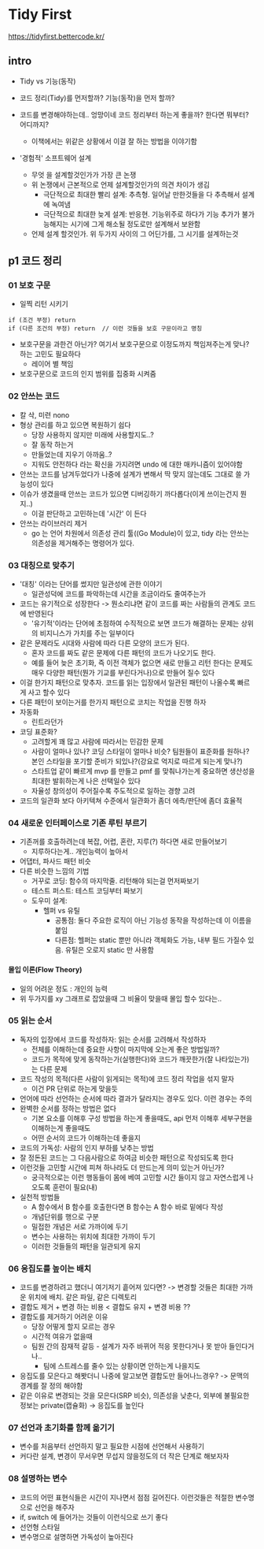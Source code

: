 # Tidy First

https://tidyfirst.bettercode.kr/

## intro
- Tidy vs 기능(동작)
- 코드 정리(Tidy)를 먼저할까? 기능(동작)을 먼저 할까?
- 코드를 변경해야하는데.. 엉망이네 코드 정리부터 하는게 좋을까? 한다면 뭐부터? 어디까지?
  - 이책에서는 위같은 상황에서 이걸 잘 하는 방법을 이야기함

- '경험적' 소프트웨어 설계
  - 무엇 을 설계할것인가가 가장 큰 논쟁
  - 위 논쟁에서 근본적으로 언제 설계할것인가의 의견 차이가 생김
    - 극단적으로 최대한 빨리 설계: 추측형. 일어날 만한것들을 다 추측해서 설계에 녹여냄
    - 극단적으로 최대한 늦게 설계: 반응현. 기능위주로 하다가 기능 추가가 불가능해지는 시기에 그게 해소될 정도로만 설계해서 보완함
  - 언제 설계 할것인가. 위 두가지 사이의 그 어딘가를, 그 시기를 설계하는것

## p1 코드 정리

### 01 보호 구문
- 일찍 리턴 시키기
```
if (조건 부정) return
if (다른 조건의 부정) return  // 이런 것들을 보호 구문이라고 명칭
```
- 보호구문을 과한건 아닌가? 여기서 보호구문으로 이정도까지 책임져주는게 맞나? 하는 고민도 필요하다
  - 레이어 별 책임
- 보호구문으로 코드의 인지 범위를 집중화 시켜줌

### 02 안쓰는 코드
- 칼 삭, 미련 nono
- 형상 관리를 하고 있으면 복원하기 쉽다
  - 당장 사용하지 않지만 미래에 사용할지도..?
  - 잘 동작 하는거
  - 만들었는데 지우기 아까움..?
  - 지워도 안전하다 라는 확신을 가지려면 undo 에 대한 매카니즘이 있어야함
- 안쓰는 코드를 남겨두었다가 나중에 설계가 변해서 딱 맞지 않는데도 그대로 쓸 가능성이 있다
- 이슈가 생겼을때 안쓰는 코드가 있으면 디버깅하기 까다롭다(이게 쓰이는건지 뭔지..)
  - 이걸 판단하고 고민하는데 '시간' 이 든다
- 안쓰는 라이브러리 제거
  - go 는 언어 차원에서 의존성 관리 툴((Go Module)이 있고, tidy 라는 안쓰는 의존성을 제거해주는 명령어가 있다.

### 03 대칭으로 맞추기
- '대칭' 이라는 단어를 썼지만 일관성에 관한 이야기
  - 일관성덕에 코드를 파악하는데 시간을 조금이라도 줄여주는가
- 코드는 유기적으로 성장한다 -> 뭔소리냐면 같이 코드를 짜는 사람들의 관계도 코드에 반영된다
  - '유기적'이라는 단어에 초점하여 수직적으로 보면 코드가 해결하는 문제는 상위의 비지니스가 가치를 주는 일부이다
- 같은 문제라도 시대와 사람에 따라 다른 모양의 코드가 된다.
  - 혼자 코드를 짜도 같은 문제에 다른 패턴의 코드가 나오기도 한다.
  - 예를 들어 늦은 초기화, 즉 이전 객체가 없으면 새로 만들고 리턴 한다는 문제도 매우 다양한 패턴(뭔가 기교를 부린다거나)으로 만들어 질수 있다
- 이걸 한가지 패턴으로 맞추자. 코드를 읽는 입장에서 일관된 패턴이 나올수록 빠르게 사고 할수 있다
- 다른 패턴이 보이는거를 한가지 패턴으로 코치는 작업을 진행 하자
- 자동화
  - 린트라던가
- 코딩 표준화?
  - 고려할게 꽤 많고 사람에 따라서는 민감한 문제
  - 사람이 얼마나 있나? 코딩 스타일이 얼마나 비슷? 팀원들이 표준화를 원하나? 본인 스타일을 포기할 준비가 되있나?(강요로 억지로 따르게 되는게 맞나?)
  - 스타트업 같이 빠르게 mvp 를 만들고 pmf 를 맞춰나가는게 중요하면 생산성을 최대한 발휘하는게 나은 선택일수 있다
  - 자율성 창의성이 주어질수록 주도적으로 일하는 경향 고려
- 코드의 일관화 보다 아키텍쳐 수준에서 일관화가 좀더 에측/판단에 좀더 효율적

### 04 새로운 인터페이스로 기존 루틴 부르기
- 기존꺼를 호출하려는데 복잡, 어렵, 혼란, 지루(?) 하다면 새로 만들어보기
  - 지루하다는게.. 개인능력이 높아서 
- 어댑터, 파사드 패턴 비슷
- 다른 비슷한 느낌의 기법
  - 거꾸로 코딩: 함수의 마지막줄. 리턴해야 되는걸 먼저짜보기
  - 테스트 퍼스트: 테스트 코딩부터 짜보기
  - 도우미 설계: 
    - 헬퍼 vs 유틸
      - 공통점: 둘다 주요한 로직이 아닌 기능성 동작을 작성하는데 이 이름을 붙임
      - 다른점: 헬퍼는 static 뿐만 아니라 객체화도 가능, 내부 필드 가질수 있음. 유틸은 오로지 static 만 사용함

#### 몰입 이론(Flow Theory)
- 일의 어려운 정도 : 개인의 능력
- 위 두가지를 xy 그래프로 잡았을때 그 비율이 맞을때 몰입 할수 있다는..

### 05 읽는 순서
- 독자의 입장에서 코드를 작성하자: 읽는 순서를 고려해서 작성하자
  - 전체를 이해하는데 중요한 사항이 마지막에 오는게 좋은 방법일까?
  - 코드가 목적에 맞게 동작하는가(실행한다)와 코드가 깨끗한가(잘 나타있는가) 는 다른 문제
- 코드 작성의 목적(다른 사람이 읽게되는 목적)에 코드 정리 작업을 섞지 말자
  - 이건 PR 단위로 하는게 맞을듯
- 언어에 따라 선언하는 순서에 따라 결과가 달라지는 경우도 있다. 이런 경우는 주의
- 완벽한 순서를 정하는 방법은 없다
  - 기본 요소를 이해후 구성 방법을 하는게 좋을때도, api 먼저 이해후 세부구현을 이해하는게 좋을때도
  - 어떤 순서의 코드가 이해하는데 좋을지 
- 코드의 가독성: 사람의 인지 부하를 낮추는 방법
- 잘 정돈된 코드는 그 다음사람으로 하여금 비슷한 패턴으로 작성되도록 한다
- 이런것들 고민할 시간에 피쳐 하나라도 더 만드는게 의미 있는거 아닌가?
  - 궁극적으로는 이런 행동들이 몸에 베여 고민할 시간 들이지 않고 자연스럽게 나오도록 훈련이 필요(내)
- 실천적 방법들
  - A 함수에서 B 함수를 호출한다면 B 함수는 A 함수 바로 밑에다 작성
  - 개념단위를 행으로 구분
  - 밀접한 개념은 서로 가까이에 두기
  - 변수는 사용하는 위치에 최대한 가까이 두기
  - 이러한 것들들의 패턴을 일관되게 유지

### 06 응집도를 높이는 배치
- 코드를 변경하려고 했더니 여기저기 흩어져 있다면? -> 변경할 것들은 최대한 가까운 위치에 배치. 같은 파일, 같은 디렉토리
- 결합도 제거 + 변경 하는 비용 < 결합도 유지 + 변경 비용 ??
- 결합도를 제거하기 어려운 이유
  - 당장 어떻게 할지 모르는 경우
  - 시간적 여유가 없을때
  - 팀원 간의 잠재적 갈등 - 설계가 자주 바뀌어 적응 못한다거나 못 받아 들인다거나..
    - 팀에 스트레스를 줄수 있는 상황이면 안하는게 나을지도
- 응집도를 모은다고 해봣더니 나중에 알고보면 결합도만 들어나느경우? -> 문맥의 경계를 잘 정의 해야함
- 같은 이유로 변경되는 것을 모은다(SRP 비슷), 의존성을 낮춘다, 외부에 불필요한 정보는 private(캡슐화) -> 응집도를 높인다

### 07 선언과 초기화를 함께 옮기기
- 변수를 처음부터 선언하지 말고 필요한 시점에 선언해서 사용하기
- 커다란 설계, 변경이 무서우면 무섭지 않을정도의 더 작은 단계로 해보자자

### 08 설명하는 변수
- 코드의 어떤 표현식들은 시간이 지나면서 점점 길어진다. 이런것들은 적절한 변수명으로 선언을 해주자
- if, switch 에 들어가는 것들이 이런식으로 쓰기 좋다
- 선언형 스타일
- 변수명으로 설명하면 가독성이 높아진다
